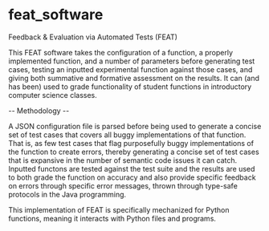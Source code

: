 # feat_software
Feedback &amp; Evaluation via Automated Tests (FEAT)

This FEAT software takes the configuration of a function, a properly implemented function, and a number of parameters before generating test cases, testing an inputted experimental function against those cases, and giving both summative and formative assessment on the results. It can (and has been) used to grade functionality of student functions in introductory computer science classes.

-- Methodology --

A JSON configuration file is parsed before being used to generate a concise set of test cases that covers all buggy implementations of that function. That is, as few test cases that flag purposefully buggy implementations of the function to create errors, thereby generating a concise set of test cases that is expansive in the number of semantic code issues it can catch. Inputted functons are tested against the test suite and the results are used to both grade the function on accuracy and also provide specific feedback on errors through specific error messages, thrown through type-safe protocols in the Java programming.

This implementation of FEAT is specifically mechanized for Python functions, meaning it interacts with Python files and programs.
